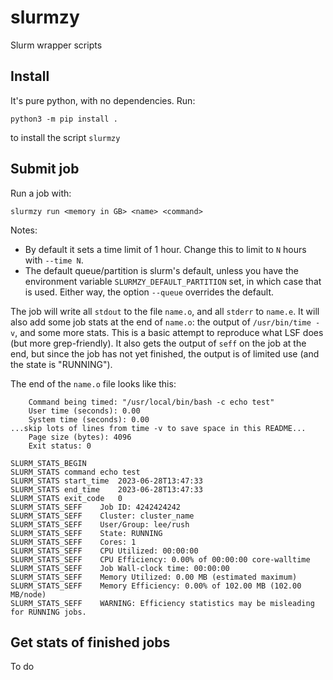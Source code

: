 # slurmzy

Slurm wrapper scripts


## Install

It's pure python, with no dependencies. Run:

```
python3 -m pip install .
```

to install the script `slurmzy`


## Submit job

Run a job with:

```
slurmzy run <memory in GB> <name> <command>
```

Notes:

* By default it sets a time limit of 1 hour. Change this to limit to
  `N` hours  with `--time N`.
* The default queue/partition is slurm's default, unless you have
  the environment variable `SLURMZY_DEFAULT_PARTITION` set, in which case
  that is used. Either way, the option `--queue` overrides the default.


The job will write all `stdout` to the file `name.o`, and all `stderr` to
`name.e`. It will also add some job stats at the end of `name.o`: the output
of `/usr/bin/time -v`, and some more stats. This is a basic attempt to
reproduce what LSF does (but more grep-friendly). It also gets the
output of `seff` on the job at the end, but since the job has not
yet finished, the output is of limited use (and the state is "RUNNING").

The end of the `name.o` file looks like this:

```
	Command being timed: "/usr/local/bin/bash -c echo test"
	User time (seconds): 0.00
	System time (seconds): 0.00
...skip lots of lines from time -v to save space in this README...
	Page size (bytes): 4096
	Exit status: 0

SLURM_STATS_BEGIN
SLURM_STATS	command	echo test
SLURM_STATS	start_time	2023-06-28T13:47:33
SLURM_STATS	end_time	2023-06-28T13:47:33
SLURM_STATS	exit_code	0
SLURM_STATS_SEFF	Job ID: 4242424242
SLURM_STATS_SEFF	Cluster: cluster_name
SLURM_STATS_SEFF	User/Group: lee/rush
SLURM_STATS_SEFF	State: RUNNING
SLURM_STATS_SEFF	Cores: 1
SLURM_STATS_SEFF	CPU Utilized: 00:00:00
SLURM_STATS_SEFF	CPU Efficiency: 0.00% of 00:00:00 core-walltime
SLURM_STATS_SEFF	Job Wall-clock time: 00:00:00
SLURM_STATS_SEFF	Memory Utilized: 0.00 MB (estimated maximum)
SLURM_STATS_SEFF	Memory Efficiency: 0.00% of 102.00 MB (102.00 MB/node)
SLURM_STATS_SEFF	WARNING: Efficiency statistics may be misleading for RUNNING jobs.
```


## Get stats of finished jobs

To do
